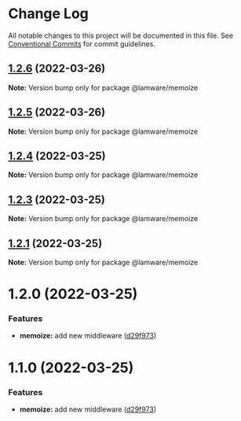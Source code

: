 # Change Log

All notable changes to this project will be documented in this file.
See [Conventional Commits](https://conventionalcommits.org) for commit guidelines.

## [1.2.6](https://github.com/tnotifier/lamware/compare/@lamware/memoize@1.2.5...@lamware/memoize@1.2.6) (2022-03-26)

**Note:** Version bump only for package @lamware/memoize





## [1.2.5](https://github.com/tnotifier/lamware/compare/@lamware/memoize@1.2.4...@lamware/memoize@1.2.5) (2022-03-26)

**Note:** Version bump only for package @lamware/memoize





## [1.2.4](https://github.com/tnotifier/lamware/compare/@lamware/memoize@1.2.3...@lamware/memoize@1.2.4) (2022-03-25)

**Note:** Version bump only for package @lamware/memoize





## [1.2.3](https://github.com/tnotifier/lamware/compare/@lamware/memoize@1.2.1...@lamware/memoize@1.2.3) (2022-03-25)

**Note:** Version bump only for package @lamware/memoize





## [1.2.1](https://github.com/tnotifier/lamware/compare/@lamware/memoize@1.2.0...@lamware/memoize@1.2.1) (2022-03-25)

**Note:** Version bump only for package @lamware/memoize





# 1.2.0 (2022-03-25)


### Features

* **memoize:** add new middleware ([d29f973](https://github.com/tnotifier/lamware/commit/d29f973b0bd45e73b59ef7c6fcaef08ad6f218d8))





# 1.1.0 (2022-03-25)


### Features

* **memoize:** add new middleware ([d29f973](https://github.com/tnotifier/lamware/commit/d29f973b0bd45e73b59ef7c6fcaef08ad6f218d8))

